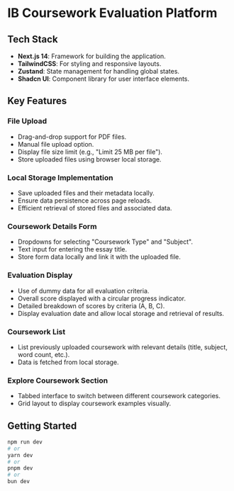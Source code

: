 # IB Coursework Evaluation Platform

## Tech Stack

- **Next.js 14**: Framework for building the application.
- **TailwindCSS**: For styling and responsive layouts.
- **Zustand**: State management for handling global states.
- **Shadcn UI**: Component library for user interface elements.

## Key Features

### File Upload

- Drag-and-drop support for PDF files.
- Manual file upload option.
- Display file size limit (e.g., "Limit 25 MB per file").
- Store uploaded files using browser local storage.

### Local Storage Implementation

- Save uploaded files and their metadata locally.
- Ensure data persistence across page reloads.
- Efficient retrieval of stored files and associated data.

### Coursework Details Form

- Dropdowns for selecting "Coursework Type" and "Subject".
- Text input for entering the essay title.
- Store form data locally and link it with the uploaded file.

### Evaluation Display

- Use of dummy data for all evaluation criteria.
- Overall score displayed with a circular progress indicator.
- Detailed breakdown of scores by criteria (A, B, C).
- Display evaluation date and allow local storage and retrieval of results.

### Coursework List

- List previously uploaded coursework with relevant details (title, subject, word count, etc.).
- Data is fetched from local storage.

### Explore Coursework Section

- Tabbed interface to switch between different coursework categories.
- Grid layout to display coursework examples visually.

## Getting Started

```bash
npm run dev
# or
yarn dev
# or
pnpm dev
# or
bun dev
```
